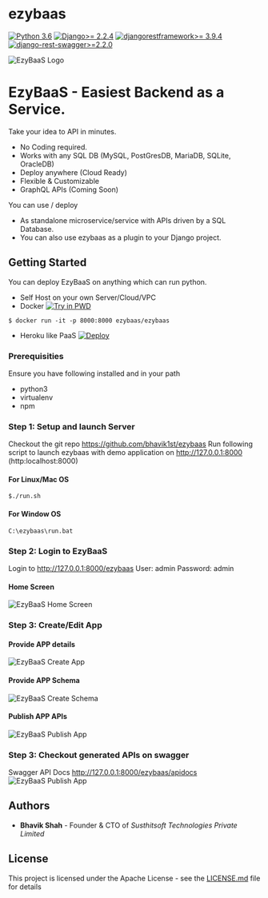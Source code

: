 # ezybaas

[![Python 3.6](https://img.shields.io/badge/python-3.6-blue.svg)](https://www.python.org/downloads/release/python-360/)
[![Django>= 2.2.4](https://img.shields.io/badge/django-2.2.4-blue.svg)](https://www.djangoproject.com/download/)
[![djangorestframework>= 3.9.4](https://img.shields.io/badge/djangorestframework-3.9.4-blue.svg)](https://www.django-rest-framework.org/)
[![django-rest-swagger>=2.2.0](https://img.shields.io/badge/djangorestswagger-2.2.0-blue.svg)](https://django-rest-swagger.readthedocs.io/en/latest/)

![EzyBaaS Logo](https://github.com/bhavik1st/ezybaas/blob/master/docs/images/brand/logo.png?raw=true)

# EzyBaaS - Easiest Backend as a Service.

Take your idea to API in minutes.
* No Coding required. 
* Works with any SQL DB (MySQL, PostGresDB, MariaDB, SQLite, OracleDB)
* Deploy anywhere (Cloud Ready) 
* Flexible & Customizable 
* GraphQL APIs (Coming Soon)

You can use / deploy 
* As standalone microservice/service with APIs driven by a SQL Database.
* You can also use ezybaas as a plugin to your Django project.

## Getting Started
You can deploy EzyBaaS on anything which can run python.
* Self Host on your own Server/Cloud/VPC
* Docker [![Try in PWD](https://raw.githubusercontent.com/play-with-docker/stacks/master/assets/images/button.png)](https://labs.play-with-docker.com/?stack=https://raw.githubusercontent.com/bhavik1st/ezybaas/master/docker-compose.yml)

```
$ docker run -it -p 8000:8000 ezybaas/ezybaas
```
* Heroku like PaaS
[![Deploy](https://www.herokucdn.com/deploy/button.svg)](https://heroku.com/deploy?template=https://github.com/bhavik1st/ezybaas/master/core)


### Prerequisities
Ensure you have following installed and in your path
* python3
* virtualenv
* npm 

### Step 1: Setup and launch Server
Checkout the git repo https://github.com/bhavik1st/ezybaas 
Run following script to launch ezybaas with demo application on http://127.0.0.1:8000 (http:localhost:8000)

#### For Linux/Mac OS
```
$./run.sh
```

#### For Window OS
```
C:\ezybaas\run.bat
```

### Step 2: Login to EzyBaaS
Login to http://127.0.0.1:8000/ezybaas
User: 	  admin
Password: admin

#### Home Screen
![EzyBaaS Home Screen](https://github.com/bhavik1st/ezybaas/blob/master/docs/images/Home.png?raw=true)

### Step 3: Create/Edit App
#### Provide APP details
![EzyBaaS Create App](https://github.com/bhavik1st/ezybaas/blob/master/docs/images/CreateApp.png?raw=true)

#### Provide APP Schema
![EzyBaaS Create Schema](https://github.com/bhavik1st/ezybaas/blob/master/docs/images/CreateSchema.png?raw=true)

#### Publish APP APIs
![EzyBaaS Publish App](https://github.com/bhavik1st/ezybaas/blob/master/docs/images/GoLive.png?raw=true)

### Step 3: Checkout generated APIs on swagger
Swagger API Docs http://127.0.0.1:8000/ezybaas/apidocs
![EzyBaaS Publish App](https://github.com/bhavik1st/ezybaas/blob/master/docs/images/Swagger.png?raw=true)

## Authors
* **Bhavik Shah** - Founder & CTO of *Susthitsoft Technologies Private Limited*

## License

This project is licensed under the Apache License - see the [LICENSE.md](LICENSE.md) file for details





